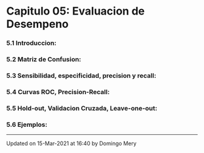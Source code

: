 
# Capitulo 05: Evaluacion de Desempeno
### 5.1 Introduccion:
### 5.2 Matriz de Confusion:
### 5.3 Sensibilidad, especificidad, precision y recall:
### 5.4 Curvas ROC, Precision-Recall:
### 5.5 Hold-out, Validacion Cruzada, Leave-one-out:
### 5.6 Ejemplos:
---


Updated on 15-Mar-2021 at 16:40 by Domingo Mery
